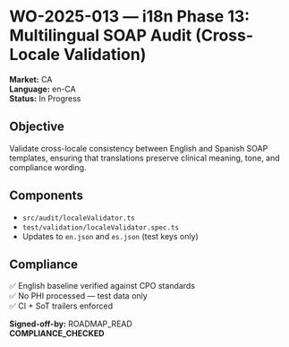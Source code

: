 # WO-2025-013 — i18n Phase 13: Multilingual SOAP Audit (Cross-Locale Validation)
**Market:** CA  
**Language:** en-CA  
**Status:** In Progress  

## Objective  
Validate cross-locale consistency between English and Spanish SOAP templates, ensuring that translations preserve clinical meaning, tone, and compliance wording.  

## Components  
- `src/audit/localeValidator.ts`  
- `test/validation/localeValidator.spec.ts`  
- Updates to `en.json` and `es.json` (test keys only)  

## Compliance  
✅ English baseline verified against CPO standards  
✅ No PHI processed — test data only  
✅ CI + SoT trailers enforced  

**Signed-off-by:** ROADMAP_READ  
**COMPLIANCE_CHECKED**
